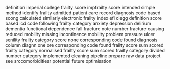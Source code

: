 definition imperial college frailty score impfrailty score intended simple method identify frailty admitted patient care record diagnosis code based soong calculated similarly electronic frailty index efi clegg definition score based icd code following frailty category anxiety depression delirium dementia functional dependence fall fracture note number fracture causing reduced mobility missing incontinence mobility problem pressure ulcer senility frailty category score none corresponding code found diagnosis column diagnn one ore corresponding code found frailty score sum scored frailty category normalised frailty score sum scored frailty category divided number category implemented cleaning pipeline prepare raw data project see srccomorbiditiesr potential future optimisation